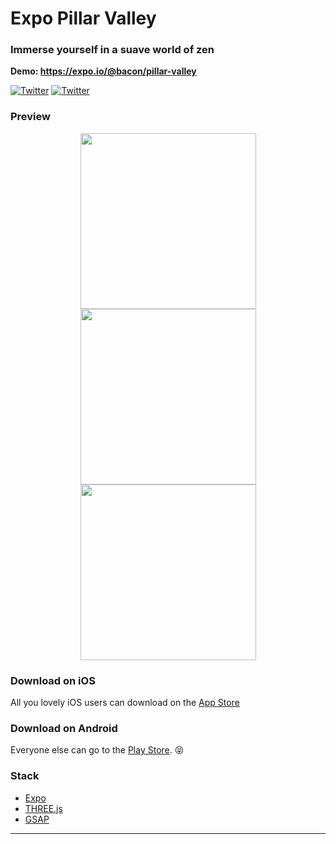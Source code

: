 # Expo Pillar Valley

### Immerse yourself in a suave world of zen

**Demo: https://expo.io/@bacon/pillar-valley**

[![Twitter](https://img.shields.io/badge/twitter-@baconbrix-55acee.svg?maxAge=2592000)](http://twitter.com/baconbrix)
[![Twitter](https://img.shields.io/badge/twitter-@expo_io-4039E2.svg?maxAge=2592000)](http://twitter.com/expo_io)


### Preview

<div style="text-align:center">
  
<img src="https://raw.githubusercontent.com/EvanBacon/Expo-Pillar-Valley/master/release/screenshots/apple/English%20(U.S.)/1_5.5%20inch%20-%20iPhone%207%20Plus_screen__1.jpg" width="281"  />

<img src="https://raw.githubusercontent.com/EvanBacon/Expo-Pillar-Valley/master/release/screenshots/apple/English%20(U.S.)/2_5.5%20inch%20-%20iPhone%207%20Plus_screen__2.jpg" width="281"  />

<img src="https://raw.githubusercontent.com/EvanBacon/Expo-Pillar-Valley/master/release/screenshots/apple/English%20(U.S.)/3_5.5%20inch%20-%20iPhone%207%20Plus_screen__3.jpg" width="281"  />

</div>

### Download on iOS

All you lovely iOS users can download on the [App Store](https://t.co/6m9QxZADXq)

### Download on Android

Everyone else can go to the [Play Store](https://play.google.com/store/apps/details?id=com.evanbacon.pillarvalley). 😝

### Stack

- [Expo](http://expo.io)
- [THREE.js](https://threejs.org/)
- [GSAP](https://greensock.com/)

----


